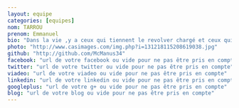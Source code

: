```yaml
---
layout: equipe
categories: [equipes]
nom: TARROU
prenom: Emmanuel
bio: "Dans la vie ,y a ceux qui tiennent le revolver chargé et ceux qui creusent. Toi, tu creuses."
photo: "http://www.casimages.com/img.php?i=131218115208619038.jpg"
github: "http://github.com/McManus34"
facebook: "url de votre facebook ou vide pour ne pas être pris en compte"
twitter: "url de votre twitter ou vide pour ne pas être pris en compte"
viadeo: "url de votre viadeo ou vide pour ne pas être pris en compte"
linkedin: "url de votre linkedin ou vide pour ne pas être pris en compte"
googleplus: "url de votre g+ ou vide pour ne pas être pris en compte"
blog: "url de votre blog ou vide pour ne pas être pris en compte"
---
```

